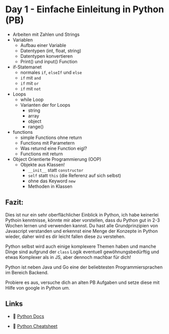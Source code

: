 # Day 1 - Einfache Einleitung in Python (PB)

- Arbeiten mit Zahlen und Strings
- Variablen
  - Aufbau einer Variable
  - Datentypen (int, float, string)
  - Datentypen konvertieren
  - Print() und input() Function
- if-Statemanet
  - normales `if`, `elseIf` und `else`
  - `if` mit `and`
  - `if` mit `or`
  - `if` mit `not`
- Loops
  - while Loop
  - Varianten der for Loops
    - string
    - array
    - object
    - range()
- functions
  - simple Functions ohne return
  - Functions mit Parametern
  - Was returnd eine Function eigl?
  - Functions mit return
- Object Orientierte Programmierung (OOP)
  - Objekte aus Klassen!
    - `__init__` statt `constructor`
    - `self` statt `this` (die Referenz auf sich selbst)
    - ohne das Keyword `new`
    - Methoden in Klassen

## Fazit:

Dies ist nur ein sehr oberflächlicher Einblick in Python, ich habe keinerlei Pythoin kenntnisse, könnte mir aber vorstellen, dass du Python gut in 2-3 Wochen lernen und verwenden kannst. Du hast alle Grundprinzipien von Javascript verstanden und erkennst eine Menge der Konzepte in Python wieder, daher wird es dir leicht fallen diese zu verstehen.

Python selbst wird auch einige komplexere Themen haben und manche Dinge sind aufgrund der `class` Logik eventuell gewöhnungsbedürftig und etwas Komplexer als in JS, aber dennoch machbar für dich!

Python ist neben Java und Go eine der beliebtesten Programmiersprachen im Bereich Backend.

Probiere es aus, versuche dich an alten PB Aufgaben und setze diese mit Hilfe von google in Python um.

## Links

- :link: [Python Docs](https://docs.python.org/release/3.13.1/tutorial/)

- :link: [Python Cheatsheet](https://www.pythoncheatsheet.org/cheatsheet/)

